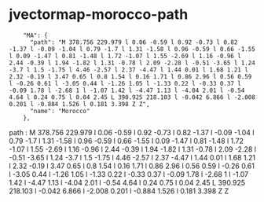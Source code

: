 # jvectormap-morocco-path

        "MA": {
          "path": "M 378.756 229.979 l 0.06 -0.59 l 0.92 -0.73 l 0.82 -1.37 l -0.09 -1.04 l 0.79 -1.7 l 1.31 -1.58 l 0.96 -0.59 l 0.66 -1.55 l 0.09 -1.47 l 0.81 -1.48 l 1.72 -1.07 l 1.55 -2.69 l 1.16 -0.96 l 2.44 -0.39 l 1.94 -1.82 l 1.31 -0.78 l 2.09 -2.28 l -0.51 -3.65 l 1.24 -3.7 l 1.5 -1.75 l 4.46 -2.57 l 2.37 -4.47 l 1.44 0.01 l 1.68 1.21 l 2.32 -0.19 l 3.47 0.65 l 0.8 1.54 l 0.16 1.71 l 0.86 2.96 l 0.56 0.59 l -0.26 0.61 l -3.05 0.44 l -1.26 1.05 l -1.33 0.22 l -0.33 0.37 l -0.09 1.78 l -2.68 1 l -1.07 1.42 l -4.47 1.13 l -4.04 2.01 l -0.54 4.64 l 0.24 0.75 l 0.04 2.45 L 390.925 218.103 l -0.042 6.866 l -2.008 0.201 l -0.884 1.526 l 0.181 3.398 Z Z",
          "name": "Morocco"
        },

path : 
M 378.756 229.979 l 0.06 -0.59 l 0.92 -0.73 l 0.82 -1.37 l -0.09 -1.04 l 0.79 -1.7 l 1.31 -1.58 l 0.96 -0.59 l 0.66 -1.55 l 0.09 -1.47 l 0.81 -1.48 l 1.72 -1.07 l 1.55 -2.69 l 1.16 -0.96 l 2.44 -0.39 l 1.94 -1.82 l 1.31 -0.78 l 2.09 -2.28 l -0.51 -3.65 l 1.24 -3.7 l 1.5 -1.75 l 4.46 -2.57 l 2.37 -4.47 l 1.44 0.01 l 1.68 1.21 l 2.32 -0.19 l 3.47 0.65 l 0.8 1.54 l 0.16 1.71 l 0.86 2.96 l 0.56 0.59 l -0.26 0.61 l -3.05 0.44 l -1.26 1.05 l -1.33 0.22 l -0.33 0.37 l -0.09 1.78 l -2.68 1 l -1.07 1.42 l -4.47 1.13 l -4.04 2.01 l -0.54 4.64 l 0.24 0.75 l 0.04 2.45 L 390.925 218.103 l -0.042 6.866 l -2.008 0.201 l -0.884 1.526 l 0.181 3.398 Z Z
